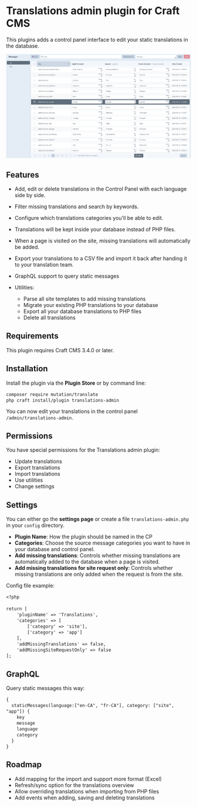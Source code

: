 # Translations admin plugin for Craft CMS

This plugins adds a control panel interface to edit your static translations in the database.

![Screenshot](./img/translate-plugin-screenhot.jpg)

## Features

- Add, edit or delete translations in the Control Panel with each language side by side.

- Filter missing translations and search by keywords.

- Configure which translations categories you'll be able to edit.

- Translations will be kept inside your database instead of PHP files.

- When a page is visited on the site, missing translations will automatically be added.

- Export your translations to a CSV file and import it back after handing it to your translation team.

- GraphQL support to query static messages

- Utilities:

    - Parse all site templates to add missing translations
    - Migrate your existing PHP translations to your database
    - Export all your database translations to PHP files
    - Delete all translations

## Requirements

This plugin requires Craft CMS 3.4.0 or later.

## Installation

Install the plugin via the **Plugin Store** or by command line:
```
composer require mutation/translate
php craft install/plugin translations-admin
```

You can now edit your translations in the control panel `/admin/translations-admin`.

## Permissions

You have special permissions for the Translations admin plugin:
- Update translations
- Export translations
- Import translations
- Use utilities
- Change settings

## Settings

You can either go the **settings page** or create a file `translations-admin.php` in your `config` directory.

- **Plugin Name**: How the plugin should be named in the CP
- **Categories**: Choose the source message categories you want to have in your database and control panel.
- **Add missing translations**: Controls whether missing translations are automatically added to the database when a page is visited.
- **Add missing translations for site request only**: Controls whether missing translations are only added when the request is from the site.

Config file example:
```
<?php

return [
    'pluginName' => 'Translations',
    'categories' => [
        ['category' => 'site'],
        ['category' => 'app']
    ],
    'addMissingTranslations' => false,
    'addMissingSiteRequestOnly' => false
];
```

## GraphQL

Query static messages this way:
```
{
  staticMessages(language:["en-CA", "fr-CA"], category: ["site", "app"]) {
    key
    message
    language
    category
  }
}
```

## Roadmap

- Add mapping for the import and support more format (Excel)
- Refresh/sync option for the translations overview
- Allow overriding translations when importing from PHP files
- Add events when adding, saving and deleting translations
